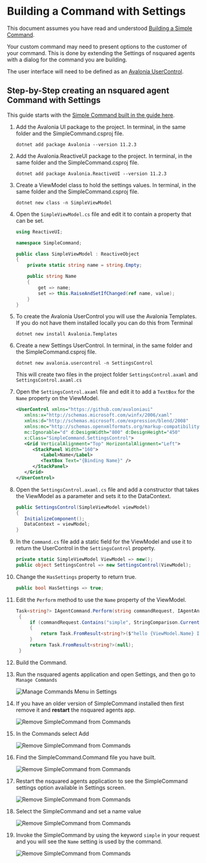 # Building a Command with Settings

This document assumes you have read and understood [Building a Simple Command](Building%20a%20Simple%20Command.md).

Your custom command may need to present options to the customer of your command. This is done by extending the Settings of nsquared agents with a dialog for the command you are building.

The user interface will need to be defined as an [Avalonia UserControl](https://docs.avaloniaui.net/docs/reference/controls/usercontrol).

## Step-by-Step creating an nsquared agent Command with Settings

This guide starts with the [Simple Command built in the guide here](Building%20a%20Simple%20Command.md).

1. Add the Avalonia UI package to the project. In terminal, in the same folder and the SimpleCommand.csproj file.

   ```shell
   dotnet add package Avalonia --version 11.2.3
   ```

1. Add the Avalonia.ReactiveUI package to the project. In terminal, in the same folder and the SimpleCommand.csproj file.

   ```shell
   dotnet add package Avalonia.ReactiveUI --version 11.2.3
   ```

1. Create a ViewModel class to hold the settings values. In terminal, in the same folder and the SimpleCommand.csproj file.

   ```shell
   dotnet new class -n SimpleViewModel
   ```

1. Open the `SimpleViewModel.cs` file and edit it to contain a property that can be set.

    ```cs
    using ReactiveUI;

    namespace SimpleCommand;

    public class SimpleViewModel : ReactiveObject
    {
        private static string name = string.Empty;

        public string Name
        {
            get => name;
            set => this.RaiseAndSetIfChanged(ref name, value);
        }
    }
    ```

1. To create the Avalonia UserControl you will use the Avalonia Templates. If you do not have them installed locally you can do this from Terminal

   ```shell
   dotnet new install Avalonia.Templates
   ```

1. Create a new Settings UserControl. In terminal, in the same folder and the SimpleCommand.csproj file.

   ```shell
   dotnet new avalonia.usercontrol -n SettingsControl
   ```

    This will create two files in the project folder `SettingsControl.axaml` and `SettingsControl.axaml.cs`

1. Open the `SettingsControl.axaml` file and edit it to add a `TextBox` for the `Name` property on the ViewModel.

   ```xml
   <UserControl xmlns="https://github.com/avaloniaui"
      xmlns:x="http://schemas.microsoft.com/winfx/2006/xaml"
      xmlns:d="http://schemas.microsoft.com/expression/blend/2008"
      xmlns:mc="http://schemas.openxmlformats.org/markup-compatibility/2006"
      mc:Ignorable="d" d:DesignWidth="800" d:DesignHeight="450"
      x:Class="SimpleCommand.SettingsControl">
      <Grid VerticalAlignment="Top" HorizontalAlignment="Left">
         <StackPanel Width="160">
            <Label>Name</Label>
            <TextBox Text="{Binding Name}" />
         </StackPanel>
      </Grid>
   </UserControl>
   ```

1. Open the `SettingsControl.axaml.cs` file and add a constructor that takes the ViewModel as a parameter and sets it to the DataContext.

   ```cs
   public SettingsControl(SimpleViewModel viewModel)
   {
      InitializeComponent();
      DataContext = viewModel;
   }
   ```

1. In the `Command.cs` file add a static field for the ViewModel and use it to return the UserControl in the `SettingsControl` property.

   ```cs
   private static SimpleViewModel ViewModel => new();
   public object SettingsControl => new SettingsControl(ViewModel);
   ```

1. Change the `HasSettings` property to return true.

   ```cs
   public bool HasSettings => true;
   ```

1. Edit the `Perform` method to use the `Name` property of the ViewModel.

   ```cs
   Task<string?> IAgentCommand.Perform(string commandRequest, IAgentAnimations? animations)
    {
        if (commandRequest.Contains("simple", StringComparison.CurrentCultureIgnoreCase))
        {
            return Task.FromResult<string?>($"hello {ViewModel.Name} I am doing a simple command!");
        }
        return Task.FromResult<string?>(null);
    }
   ```

1. Build the Command.

1. Run the nsquared agents application and open Settings, and then go to `Manage Commands`

   ![Manage Commands Menu in Settings](../images/ManageCommandsMenu.png)

1. If you have an older version of SimpleCommand installed then first remove it and **restart** the nsquared agents app.

   ![Remove SimpleCommand from Commands](../images/RemoveSimpleCommand.png)

1. In the Commands select Add

   ![Remove SimpleCommand from Commands](../images/AddNewCommand.png)

1. Find the SimpleCommand.Command file you have built.

   ![Remove SimpleCommand from Commands](../images/AddSimpleCommandCommand.png)

1. Restart the nsquared agents application to see the SimpleCommand settings option available in Settings screen.

   ![Remove SimpleCommand from Commands](../images/SimpleCommandInMenu.png)

1. Select the SimpleCommand and set a name value

   ![Remove SimpleCommand from Commands](../images/SimpleCommandSettings.png)

1. Invoke the SimpleCommand by using the keyword `simple` in your request and you will see the `Name` setting is used by the command.

   ![Remove SimpleCommand from Commands](../images/SimpleCommandUsingSetting.png)